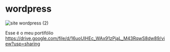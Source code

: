 # wordpress
![site wordpress (2)](https://user-images.githubusercontent.com/89865975/145076143-4a586bb9-8c44-4e47-b462-8340296f4b29.png)

Esse é o meu portifólio  https://drive.google.com/file/d/16uoUlHEc_WAx91zPjaL_M43RqwS8dw89/view?usp=sharing
